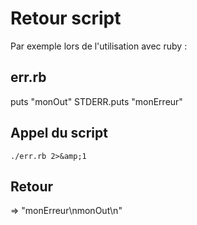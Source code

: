 # Retour script

Par exemple lors de l'utilisation avec ruby :

err.rb
------

puts "monOut"
STDERR.puts "monErreur"

Appel du script
---------------
`./err.rb 2>&amp;1`

Retour
------
=> "monErreur\nmonOut\n"